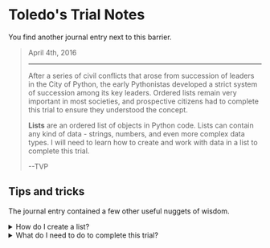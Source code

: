 # Toledo's Trial Notes

You find another journal entry next to this barrier.

<blockquote>
April 4th, 2016

<hr/>

<p>
After a series of civil conflicts that arose from succession of leaders in the City of Python, the early Pythonistas developed a strict system of succession among its key leaders. Ordered lists remain very important in most societies, and prospective citizens had to complete this trial to ensure they understood the concept.
</p>

<p>
<b>Lists</b> are an ordered list of objects in Python code. Lists can contain any kind of data - strings, numbers, and even more complex data types. I will need to learn how to create and work with data in a list to complete this trial.
</p>

<p>
--TVP
</p>
</blockquote>

## Tips and tricks

The journal entry contained a few other useful nuggets of wisdom.

<details>
<summary>How do I create a list?</summary>

Now, you must learn how to create and work with [lists](https://docs.python.org/3/tutorial/datastructures.html) in your Python code. Let's create a list of items that might appear on a grocery list.

```python
groceries = ['apples', 'coffee', 'pizza rolls', 'olives']

print(f"The first item on my grocery list is {groceries[0]}")
print(f"The last item on my grocery list is {groceries[3]}")
```

When you run this code, you create an ordered list of four strings. Each item in the list has an __index__, which is a number that represents its place in the list. In programming, the first item in a list is at index `0`, and the indexes go up from there. In a list of four items, the last index is `3`. 

You can get an item in a list at a specific index using __subscript notation__ - that bit with the square brackets `[]` in the print statement above. `first_item = groceries[0]` would store the first item in the list, the string `apples`, in the variable `first_item`.

Lists can contain any kind of data - this example mixes several data types in one list.

```python
stuff = ['apples', {'favoriteMovieName': 'Star Wars'}, 42, True]

print(f"My favorite movie is {stuff[1]['favoriteMovieName']}")
```

</details>

<details>
<summary>What do I need to do to complete this trial?</summary>

Create a file called `lists.py` in your code folder located here: 

```bash
<%= env.TQ_PYTHON_CODE_PATH.value %>
```

In that file, you'll need to __create a list__ called `order_of_succession` that contains the names of five leaders. They must appear in the same order as they did in the last known Pythonic Order of Succession. The names are: `Isabelle`, `Grace`, `Charlotte`, `LeBron`, and `Steve`.

See the rest of this walkthrough for help on how to create a list. Once you have created the `order_of_succession` list object, click the *HACK* button to submit your work!

</details>
